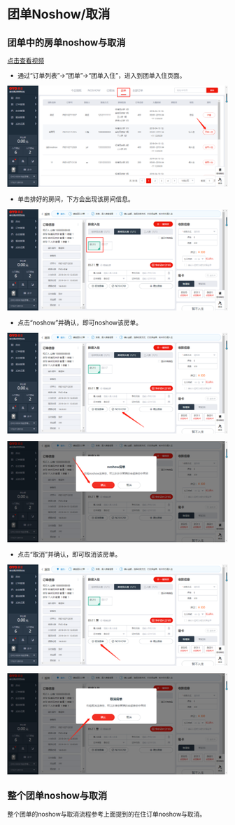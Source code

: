 # 团单Noshow/取消

## 团单中的房单noshow与取消

[点击查看视频](http://crs-pms-vidio.oss-cn-beijing.aliyuncs.com/%E5%A4%9C%E5%AE%A1-%E5%9B%A2%E5%8D%95%E9%83%A8%E5%88%86%E5%8F%96%E6%B6%88%26%E9%83%A8%E5%88%86noshow.mp4)

* 通过“订单列表”→“团单”→“团单入住”，进入到团单入住页面。

![](../../../.gitbook/assets/image%20%28229%29.png)

* 单击排好的房间，下方会出现该房间信息。

![](../../../.gitbook/assets/image%20%28251%29.png)

* 点击“noshow”并确认，即可noshow该房单。

![](../../../.gitbook/assets/image%20%28789%29.png)

![](../../../.gitbook/assets/image%20%2818%29.png)

* 点击“取消”并确认，即可取消该房单。 

![](../../../.gitbook/assets/image%20%2893%29.png)

![](../../../.gitbook/assets/image%20%28580%29.png)

## 整个团单noshow与取消

整个团单的noshow与取消流程参考上面提到的在住订单noshow与取消。

